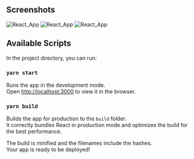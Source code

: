 ## Screenshots

![React_App](https://user-images.githubusercontent.com/51565705/93023895-52ce5000-f5c0-11ea-92ea-fb9ca6a970aa.png)
![React_App](https://user-images.githubusercontent.com/51565705/93024037-38e13d00-f5c1-11ea-94e6-9e34d0a9a4c5.png)
![React_App](https://user-images.githubusercontent.com/51565705/93024014-ff103680-f5c0-11ea-8ca0-1471df27e30e.png)

## Available Scripts

In the project directory, you can run:

### `yarn start`

Runs the app in the development mode.<br />
Open [http://localhost:3000](http://localhost:3000) to view it in the browser.

### `yarn build`

Builds the app for production to the `build` folder.<br />
It correctly bundles React in production mode and optimizes the build for the best performance.

The build is minified and the filenames include the hashes.<br />
Your app is ready to be deployed!
